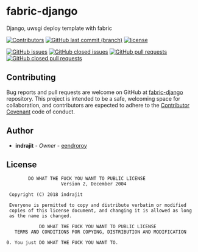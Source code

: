 # fabric-django

Django, uwsgi deploy template with fabric

[![Contributors](https://img.shields.io/github/contributors/eendroroy/fabric-django.svg)](https://github.com/eendroroy/fabric-django/graphs/contributors)
[![GitHub last commit (branch)](https://img.shields.io/github/last-commit/eendroroy/fabric-django/master.svg)](https://github.com/eendroroy/fabric-django)
[![license](https://img.shields.io/github/license/eendroroy/fabric-django.svg)](https://github.com/eendroroy/fabric-django/blob/master/LICENSE)

[![GitHub issues](https://img.shields.io/github/issues/eendroroy/fabric-django.svg)](https://github.com/eendroroy/fabric-django/issues)
[![GitHub closed issues](https://img.shields.io/github/issues-closed/eendroroy/fabric-django.svg)](https://github.com/eendroroy/fabric-django/issues?q=is%3Aissue+is%3Aclosed)
[![GitHub pull requests](https://img.shields.io/github/issues-pr/eendroroy/fabric-django.svg)](https://github.com/eendroroy/fabric-django/pulls)
[![GitHub closed pull requests](https://img.shields.io/github/issues-pr-closed/eendroroy/fabric-django.svg)](https://github.com/eendroroy/fabric-django/pulls?q=is%3Apr+is%3Aclosed)

## Contributing

Bug reports and pull requests are welcome on GitHub at [fabric-django](https://github.com/eendroroy/fabric-django) repository.
This project is intended to be a safe, welcoming space for collaboration, and contributors are expected to adhere to the [Contributor Covenant](http://contributor-covenant.org) code of conduct.

## Author

* **indrajit** - *Owner* - [eendroroy](https://github.com/eendroroy)

## License

```
        DO WHAT THE FUCK YOU WANT TO PUBLIC LICENSE
                    Version 2, December 2004

 Copyright (C) 2018 indrajit

 Everyone is permitted to copy and distribute verbatim or modified
 copies of this license document, and changing it is allowed as long
 as the name is changed.

            DO WHAT THE FUCK YOU WANT TO PUBLIC LICENSE
   TERMS AND CONDITIONS FOR COPYING, DISTRIBUTION AND MODIFICATION

0. You just DO WHAT THE FUCK YOU WANT TO.
```
